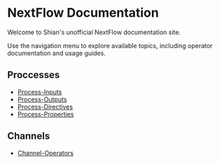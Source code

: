 # NextFlow Documentation

Welcome to Shian's unofficial NextFlow documentation site.

Use the navigation menu to explore available topics, including operator documentation and usage guides.

## Proccesses
- [Process-Inputs](Inputs.md)
- [Process-Outputs](Outputs.md)
- [Process-Directives](Directives.md)
- [Process-Properties](ProccessProperties.md)

## Channels
- [Channel-Operators](Operators.md)
